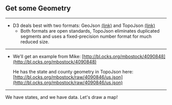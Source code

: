 ## Get some Geometry

***

* D3 deals best with two formats: GeoJson [(link)](http://geojson.org/) and TopoJson [(link)](https://github.com/mbostock/topojson/wik://github.com/mbostock/topojson/wiki)
  * Both formats are open standards, TopoJson eliminates duplicated segments and uses a fixed-precision number format for much reduced size.

***


* We'll get an example from Mike: [http://bl.ocks.org/mbostock/4090848](http://bl.ocks.org/mbostock/4090848)

  He has the state and county geometry in TopoJson here: [http://bl.ocks.org/mbostock/raw/4090846/us.json](http://bl.ocks.org/mbostock/raw/4090846/us.json)

***

We have states, and we have data. Let's draw a map!
